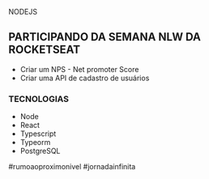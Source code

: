 <NLW/> NODEJS 

## PARTICIPANDO DA SEMANA NLW DA ROCKETSEAT

 - Criar um NPS - Net promoter Score
 - Criar uma API de cadastro de usuários

### TECNOLOGIAS

 - Node 
 - React
 - Typescript 
 - Typeorm
 - PostgreSQL
 
#rumoaoproximonivel
#jornadainfinita